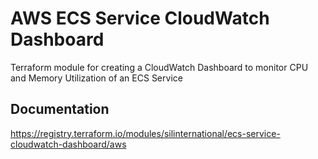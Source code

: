 # AWS ECS Service CloudWatch Dashboard 
Terraform module for creating a CloudWatch Dashboard to monitor CPU and Memory
Utilization of an ECS Service

## Documentation
https://registry.terraform.io/modules/silinternational/ecs-service-cloudwatch-dashboard/aws
